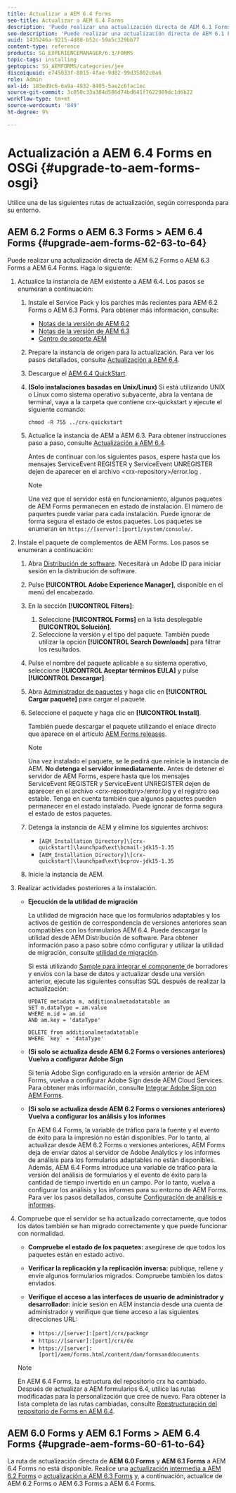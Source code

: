 ```yaml
---
title: Actualizar a AEM 6.4 Forms
seo-title: Actualizar a AEM 6.4 Forms
description: 'Puede realizar una actualización directa de AEM 6.1 Forms, AEM 6.2 Forms y LiveCycle ES4 SP1 a AEM 6.3 Forms. '
seo-description: 'Puede realizar una actualización directa de AEM 6.1 Forms, AEM 6.2 Forms y LiveCycle ES4 SP1 a AEM 6.3 Forms. '
uuid: 1435246a-9215-4d88-b52c-59a5c329bb77
content-type: reference
products: SG_EXPERIENCEMANAGER/6.3/FORMS
topic-tags: installing
geptopics: SG_AEMFORMS/categories/jee
discoiquuid: e745033f-8015-4fae-9d82-99d35802c0a6
role: Admin
exl-id: 183ed9c6-6a9a-4932-8405-5ae2c6fac1ec
source-git-commit: 3c050c33a384d586d74bd641f7622989dc1d6b22
workflow-type: tm+mt
source-wordcount: '849'
ht-degree: 9%

---
```


# Actualización a AEM 6.4 Forms en OSGi {#upgrade-to-aem-forms-osgi}

Utilice una de las siguientes rutas de actualización, según corresponda para su entorno.

## AEM 6.2 Forms o AEM 6.3 Forms > AEM 6.4 Forms {#upgrade-aem-forms-62-63-to-64}

Puede realizar una actualización directa de AEM 6.2 Forms o AEM 6.3 Forms a AEM 6.4 Forms. Haga lo siguiente:

1. Actualice la instancia de AEM existente a AEM 6.4. Los pasos se enumeran a continuación:

   1. Instale el Service Pack y los parches más recientes para AEM 6.2 Forms o AEM 6.3 Forms. Para obtener más información, consulte:

      * [Notas de la versión de AEM 6.2](https://helpx.adobe.com/es/experience-manager/6-2/release-notes.html)
      * [Notas de la versión de AEM 6.3](https://helpx.adobe.com/experience-manager/6-3/release-notes.html)
      * [Centro de soporte AEM](https://experienceleague.adobe.com/docs/experience-manager-release-information/aem-release-updates/aem-releases-updates.html?lang=es)
   1. Prepare la instancia de origen para la actualización. Para ver los pasos detallados, consulte [Actualización a AEM 6.4](/help/sites-deploying/upgrade.md#preparing%20the%20source%20instance).
   1. Descargue el [AEM 6.4 QuickStart](/help/sites-deploying/deploy.md#getting%20the%20software).
   1. **(Solo instalaciones basadas en Unix/Linux)**  Si está utilizando UNIX o Linux como sistema operativo subyacente, abra la ventana de terminal, vaya a la carpeta que contiene crx-quickstart y ejecute el siguiente comando:

      `chmod -R 755 ../crx-quickstart`

   1. Actualice la instancia de AEM a AEM 6.3. Para obtener instrucciones paso a paso, consulte [Actualización a AEM 6.4](/help/sites-deploying/upgrade.md).

      Antes de continuar con los siguientes pasos, espere hasta que los mensajes ServiceEvent REGISTER y ServiceEvent UNREGISTER dejen de aparecer en el archivo &lt;crx-repository>/error.log .

      >[!NOTE]
      >
      >Una vez que el servidor está en funcionamiento, algunos paquetes de AEM Forms permanecen en estado de instalación. El número de paquetes puede variar para cada instalación. Puede ignorar de forma segura el estado de estos paquetes. Los paquetes se enumeran en `https://[server]:[port]/system/console/`.


1. Instale el paquete de complementos de AEM Forms. Los pasos se enumeran a continuación:

   1. Abra [Distribución de software](https://experience.adobe.com/downloads). Necesitará un Adobe ID para iniciar sesión en la distribución de software.
   1. Pulse **[!UICONTROL Adobe Experience Manager]**, disponible en el menú del encabezado.
   1. En la sección **[!UICONTROL Filters]**:
      1. Seleccione **[!UICONTROL Forms]** en la lista desplegable **[!UICONTROL Solución]**.
      1. Seleccione la versión y el tipo del paquete. También puede utilizar la opción **[!UICONTROL Search Downloads]** para filtrar los resultados.
   1. Pulse el nombre del paquete aplicable a su sistema operativo, seleccione **[!UICONTROL Aceptar términos EULA]** y pulse **[!UICONTROL Descargar]**.
   1. Abra [Administrador de paquetes](https://docs.adobe.com/content/help/es-ES/experience-manager-65/administering/contentmanagement/package-manager.html) y haga clic en **[!UICONTROL Cargar paquete]** para cargar el paquete.
   1. Seleccione el paquete y haga clic en **[!UICONTROL Install]**.

      También puede descargar el paquete utilizando el enlace directo que aparece en el artículo [AEM Forms releases](https://helpx.adobe.com/es/aem-forms/kb/aem-forms-releases.html).

      >[!NOTE]
      >
      >Una vez instalado el paquete, se le pedirá que reinicie la instancia de AEM. **No detenga el servidor inmediatamente.** Antes de detener el servidor de AEM Forms, espere hasta que los mensajes ServiceEvent REGISTER y ServiceEvent UNREGISTER dejen de aparecer en el archivo  &lt;crx-repository>/error.log y el registro sea estable. Tenga en cuenta también que algunos paquetes pueden permanecer en el estado instalado. Puede ignorar de forma segura el estado de estos paquetes.

   1. Detenga la instancia de AEM y elimine los siguientes archivos:

      * `[AEM_Installation_Directory]\[crx-quickstart]\launchpad\ext\bcmail-jdk15-1.35`
      * `[AEM_Installation_Directory]\[crx-quickstart]\launchpad\ext\bcprov-jdk15-1.35`
   1. Inicie la instancia de AEM.


1. Realizar actividades posteriores a la instalación.

   * **Ejecución de la utilidad de migración**

      La utilidad de migración hace que los formularios adaptables y los activos de gestión de correspondencia de versiones anteriores sean compatibles con los formularios AEM 6.4. Puede descargar la utilidad desde AEM Distribución de software. Para obtener información paso a paso sobre cómo configurar y utilizar la utilidad de migración, consulte [utilidad de migración](/help/forms/using/migration-utility.md).

      Si está utilizando [Sample para integrar el componente ](integrate-draft-submission-database.md) de borradores y envíos con la base de datos y actualizar desde una versión anterior, ejecute las siguientes consultas SQL después de realizar la actualización:

      ```
      UPDATE metadata m, additionalmetadatatable am
      SET m.dataType = am.value
      WHERE m.id = am.id
      AND am.key = 'dataType'
      ```

      ```
      DELETE from additionalmetadatatable
      WHERE `key` = 'dataType'
      ```

   * **(Si solo se actualiza desde AEM 6.2 Forms o versiones anteriores) Vuelva a configurar Adobe Sign**

      Si tenía Adobe Sign configurado en la versión anterior de AEM Forms, vuelva a configurar Adobe Sign desde AEM Cloud Services. Para obtener más información, consulte [Integrar Adobe Sign con AEM Forms](/help/forms/using/adobe-sign-integration-adaptive-forms.md).

   * **(Si solo se actualiza desde AEM 6.2 Forms o versiones anteriores) Vuelva a configurar los análisis y los informes**

      En AEM 6.4 Forms, la variable de tráfico para la fuente y el evento de éxito para la impresión no están disponibles. Por lo tanto, al actualizar desde AEM 6.2 Forms o versiones anteriores, AEM Forms deja de enviar datos al servidor de Adobe Analytics y los informes de análisis para los formularios adaptables no están disponibles. Además, AEM 6.4 Forms introduce una variable de tráfico para la versión del análisis de formularios y el evento de éxito para la cantidad de tiempo invertido en un campo. Por lo tanto, vuelva a configurar los análisis y los informes para su entorno de AEM Forms. Para ver los pasos detallados, consulte [Configuración de análisis e informes](/help/forms/using/configure-analytics-forms-documents.md).

1. Compruebe que el servidor se ha actualizado correctamente, que todos los datos también se han migrado correctamente y que puede funcionar con normalidad.

   * **Compruebe el estado de los paquetes:** asegúrese de que todos los paquetes están en estado activo.
   * **Verificar la replicación y la replicación inversa:** publique, rellene y envíe algunos formularios migrados. Compruebe también los datos enviados.
   * **Verifique el acceso a las interfaces de usuario de administrador y desarrollador:** inicie sesión en AEM instancia desde una cuenta de administrador y verifique que tiene acceso a las siguientes direcciones URL:

      * `https://[server]:[port]/crx/packmgr`
      * `https://[server]:[port]/crx/de`
      * `https://[server]:[port]/aem/forms.html/content/dam/formsanddocuments`

   >[!NOTE]
   En AEM 6.4 Forms, la estructura del repositorio crx ha cambiado. Después de actualizar a AEM formularios 6.4, utilice las rutas modificadas para la personalización que cree de nuevo. Para obtener la lista completa de las rutas cambiadas, consulte [Reestructuración del repositorio de Forms en AEM 6.4](/help/sites-deploying/forms-repository-restructuring-in-aem-6-4.md).

## AEM 6.0 Forms y AEM 6.1 Forms > AEM 6.4 Forms {#upgrade-aem-forms-60-61-to-64}

La ruta de actualización directa de **AEM 6.0 Forms** y **AEM 6.1 Forms** a AEM 6.4 Forms no está disponible. Realice una [actualización intermedia a AEM 6.2 Forms](/help/forms/using/upgrade.md) o [actualización a AEM 6.3 Forms](/help/forms/using/upgrade.md) y, a continuación, actualice de AEM 6.2 Forms o AEM 6.3 Forms a AEM 6.4 Forms.
